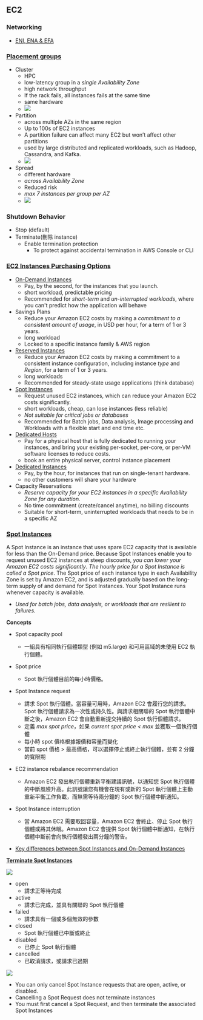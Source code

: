## EC2 
### Networking
- [ENI, ENA & EFA](https://medium.com/nerd-for-tech/aws-networking-eni-ena-efa-2db316fdbf85)

### [Placement groups](https://docs.aws.amazon.com/AWSEC2/latest/UserGuide/placement-groups.html)
- Cluster
  - HPC
  - low-latency group in a *single Availability Zone*
  - high network throughput
  - If the rack fails, all instances fails at the same time
  - same hardware
  - ![](https://docs.aws.amazon.com/images/AWSEC2/latest/UserGuide/images/placement-group-cluster.png)
- Partition
  - across multiple AZs in the same region
  - Up to 100s of EC2 instances
  - A partition failure can affect many EC2 but won’t affect other partitions
  - used by large distributed and replicated workloads, such as Hadoop, Cassandra, and Kafka.
  - ![](https://docs.aws.amazon.com/images/AWSEC2/latest/UserGuide/images/placement-group-partition.png)
- Spread
  - different hardware
  - *across Availability Zone*
  - Reduced risk
  - *max 7 instances per group per AZ*
  - ![](https://docs.aws.amazon.com/images/AWSEC2/latest/UserGuide/images/placement-group-spread.png)
 
### Shutdown Behavior
- Stop (default)
- Terminate(刪除 instance)
  - Enable termination protection
    - To protect against accidental termination in AWS Console or CLI

### [EC2 Instances Purchasing Options](https://docs.aws.amazon.com/AWSEC2/latest/UserGuide/instance-purchasing-options.html)

- [On-Demand Instances](https://docs.aws.amazon.com/AWSEC2/latest/UserGuide/ec2-capacity-reservations.html)
  - Pay, by the second, for the instances that you launch.
  - short workload, predictable pricing
  - Recommended for *short-term* and *un-interrupted workloads*, where you can't predict how the application will behave
- Savings Plans
  - Reduce your Amazon EC2 costs by making a *commitment to a consistent amount of usage*, in USD per hour, for a term of 1 or 3 years.
  - long workload
  - Locked to a specific instance family & AWS region
- [Reserved Instances](https://docs.aws.amazon.com/AWSEC2/latest/UserGuide/ec2-reserved-instances.html)
  - Reduce your Amazon EC2 costs by making a commitment to a consistent instance configuration, including instance *type* and *Region*, for a term of 1 or 3 years.
  - long workloads
  - Recommended for steady-state usage applications (think database)
- [Spot Instances](https://docs.aws.amazon.com/AWSEC2/latest/UserGuide/using-spot-instances.html)
  - Request unused EC2 instances, which can reduce your Amazon EC2 costs significantly.
  - short workloads, cheap, can lose instances (less reliable)
  - *Not suitable for critical jobs or databases*
  - Recommended for Batch jobs, Data analysis, Image processing and Workloads with a flexible start and end time etc.
- [Dedicated Hosts](https://docs.aws.amazon.com/AWSEC2/latest/UserGuide/dedicated-hosts-overview.html)
  - Pay for a physical host that is fully dedicated to running your instances, and bring your existing per-socket, per-core, or per-VM software licenses to reduce costs.
  - book an entire physical server, control instance placement
- [Dedicated Instances](https://docs.aws.amazon.com/AWSEC2/latest/UserGuide/dedicated-instance.html)
  - Pay, by the hour, for instances that run on single-tenant hardware.
  - no other customers will share your hardware
- Capacity Reservations
  - *Reserve capacity for your EC2 instances in a specific Availability Zone for any duration.*
  - No time commitment (create/cancel anytime), no billing discounts
  - Suitable for short-term, uninterrupted workloads that needs to be in a specific AZ
 

### [Spot Instances](https://docs.aws.amazon.com/AWSEC2/latest/UserGuide/using-spot-instances.html)

A Spot Instance is an instance that uses spare EC2 capacity that is available for less than the On-Demand price. Because Spot Instances enable you to request unused EC2 instances at steep discounts, *you can lower your Amazon EC2 costs significantly*. *The hourly price for a Spot Instance is called a Spot price*. The Spot price of each instance type in each Availability Zone is set by Amazon EC2, and is adjusted gradually based on the long-term supply of and demand for Spot Instances. Your Spot Instance runs whenever capacity is available.

- *Used for batch jobs, data analysis, or workloads that are resilient to failures.*

**Concepts**
- Spot capacity pool
  - 一組具有相同執行個體類型 (例如 m5.large) 和可用區域的未使用 EC2 執行個體。
- Spot price
  - Spot 執行個體目前的每小時價格。
- Spot Instance request
  - 請求 Spot 執行個體。當容量可用時，Amazon EC2 會履行您的請求。Spot 執行個體請求為一次性或持久性。與請求相關聯的 Spot 執行個體中斷之後，Amazon EC2 會自動重新提交持續的 Spot 執行個體請求。
  - 定義 *max spot price*，如果 *current spot price < max* 並獲取一個執行個體
  - 每小時  spot 價格根據報價和容量而變化
  - 當前 spot 價格 > 最高價格，可以選擇停止或終止執行個體，並有 2 分鐘的寬限期
- EC2 instance rebalance recommendation
  - Amazon EC2 發出執行個體重新平衡建議訊號，以通知您 Spot 執行個體的中斷風險升高。此訊號讓您有機會在現有或新的 Spot 執行個體上主動重新平衡工作負載，而無需等待兩分鐘的 Spot 執行個體中斷通知。
- Spot Instance interruption
  - 當 Amazon EC2 需要取回容量，Amazon EC2 會終止、停止 Spot 執行個體或將其休眠。Amazon EC2 會提供 Spot 執行個體中斷通知，在執行個體中斷前會向執行個體發出兩分鐘的警告。
 
- [Key differences between Spot Instances and On-Demand Instances](https://docs.aws.amazon.com/AWSEC2/latest/UserGuide/using-spot-instances.html#Key%20differences%20between%20Spot%20Instances%20and%20On-Demand%20Instances)

**[Terminate Spot Instances](https://docs.aws.amazon.com/AWSEC2/latest/UserGuide/spot-requests.html)**

![](https://docs.aws.amazon.com/images/AWSEC2/latest/UserGuide/images/spot_lifecycle.png)


- open
  - 請求正等待完成
- active
  - 請求已完成，並具有關聯的 Spot 執行個體
- failed
  - 請求具有一個或多個無效的參數
- closed
  - Spot 執行個體已中斷或終止
- disabled
  - 已停止 Spot 執行個體
- cancelled
  - 已取消請求，或請求已過期

![](https://docs.aws.amazon.com/images/AWSEC2/latest/UserGuide/images/spot_request_states.png)

- You can only cancel Spot Instance requests that are open, active, or disabled.
- Cancelling a Spot Request does not terminate instances
- You must first cancel a Spot Request, and then terminate the associated Spot Instances
